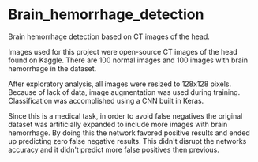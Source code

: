 # Brain_hemorrhage_detection
Brain hemorrhage detection based on CT images of the head. 

Images used for this project were open-source CT images of the head found on Kaggle. There are 100 normal images and 100 images with brain hemorrhage in the dataset. 

After exploratory analysis, all images were resized to 128x128 pixels. Because of lack of data, image augmentation was used during training. Classification was accomplished using a CNN built in Keras. 

Since this is a medical task, in order to avoid false negatives the original dataset was artificially expanded to include more images with brain hemorrhage. By doing this the network favored positive results and ended up predicting zero false negative results. This didn't disrupt the networks accuracy and it didn't predict more false positives then previous.
